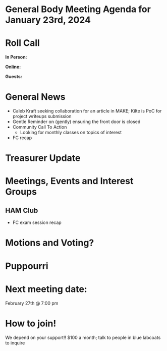 # General Body Meeting Agenda for January 23rd, 2024
# Roll Call
**In Person:**

**Online:** 

**Guests:** 

# General News
- Caleb Kraft seeking collaboration for an article in MAKE; Kilte is PoC for project writeups submission
- Gentle Reminder on (gently) ensuring the front door is closed
- Community Call To Action
  - Looking for monthly classes on topics of interest
- FC recap

  
# Treasurer Update

# Meetings, Events and Interest Groups


## HAM Club
- FC exam session recap
  
# Motions and Voting?

    
# Puppourri


# Next meeting date:
February 27th @ 7:00 pm

# How to join!
We depend on your support!! $100 a month; talk to people in blue labcoats to inquire
